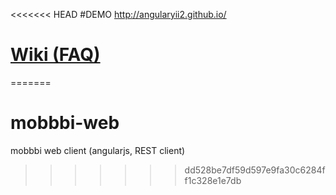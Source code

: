 <<<<<<< HEAD
#DEMO
http://angularyii2.github.io/

# [Wiki (FAQ)](https://github.com/AngularYii2/angularyii2.github.io/wiki)
=======
# mobbbi-web
mobbbi web client (angularjs, REST client)
>>>>>>> dd528be7df59d597e9fa30c6284ff1c328e1e7db
